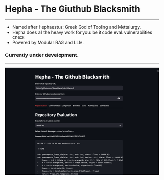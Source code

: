 # Hepha - The Giuthub Blacksmith

-------
- Named after Hephaestus: Greek God of Tooling and Mettalurgy.
- Hepha does all the heavy work for you: be it code eval. vulnerabilities check
- Powered by Modular RAG and LLM.
### Currently under development.

---
![img.png](img.png)
